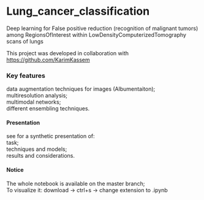 # Lung_cancer_classification
Deep learning for False positive reduction (recognition of malignant tumors) among RegionsOfInterest within LowDensityComputerizedTomography scans of lungs
  
This project was developed in collaboration with https://github.com/KarimKassem  
### Key features
data augmentation techniques for images (Albumentaiton);  
multiresolution analysis;  
multimodal networks;  
different ensembling techniques.
#### Presentation
see for a synthetic presentation of:  
task;  
techniques and models;  
results and considerations.

#### Notice
The whole notebook is available on the master branch;  
To visualize it: download -> ctrl+s -> change extension to .ipynb

